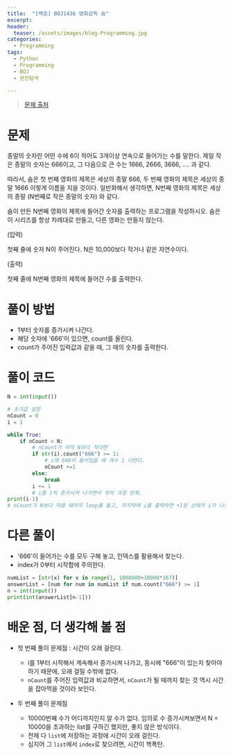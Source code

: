 ```yaml
---
title:  "[백준] BOJ1436 영화감독 숌"
excerpt:
header:
  teaser: /assets/images/blog-Programming.jpg
categories:
  - Programming
tags:
  - Python
  - Programming
  - BOJ
  - 완전탐색

---
```






> [문제 출처](https://www.acmicpc.net/problem/1436)





# 문제

종말의 숫자란 어떤 수에 6이 적어도 3개이상 연속으로 들어가는 수를 말한다. 제일 작은 종말의 숫자는 666이고, 그 다음으로 큰 수는 1666, 2666, 3666, .... 과 같다.

따라서, 숌은 첫 번째 영화의 제목은 세상의 종말 666, 두 번째 영화의 제목은 세상의 종말 1666 이렇게 이름을 지을 것이다. 일반화해서 생각하면, N번째 영화의 제목은 세상의 종말 (N번째로 작은 종말의 숫자) 와 같다.

숌이 만든 N번째 영화의 제목에 들어간 숫자를 출력하는 프로그램을 작성하시오. 숌은 이 시리즈를 항상 차례대로 만들고, 다른 영화는 만들지 않는다.

(입력)

첫째 줄에 숫자 N이 주어진다. N은 10,000보다 작거나 같은 자연수이다.

(출력)

첫째 줄에 N번째 영화의 제목에 들어간 수를 출력한다.





# 풀이 방법

* 1부터 숫자를 증가시켜 나간다.
* 해당 숫자에 '666'이 있으면, count를 올린다.
* count가 주어진 입력값과 같을 때, 그 때의 숫자를 출력한다.



# 풀이 코드

```python
N = int(input())

# 초기값 설정
nCount = 0
i = 1

while True:
    if nCount < N:
        # nCount가 아직 N보다 작다면 
        if str(i).count("666") >= 1:
            # i에 666이 들어있을 때 개수 1 더한다.
            nCount +=1
        else:
            break
        i += 1
        # i를 1씩 증가시켜 나가면서 위의 과정 반복.
print(i-1)
# nCount가 N보다 작을 때까지 loop를 돌고, 마지막에 i를 출력하면 +1된 상태의 i가 나오므로, 직전의 i를 출력해야 정답이 된다. 
```



# 다른 풀이

* '666'이 들어가는 수를 모두 구해 놓고, 인덱스를 활용해서 찾는다.
* index가 0부터 시작함에 주의한다.

```python
numList = [str(x) for x in range(1, 1000000+10000*167)]
answerList = [num for num in numList if num.count("666") >= 1]
n = int(input())
print(int(answerList[n-1]))
```







# 배운 점, 더 생각해 볼 점

* 첫 번째 풀이 문제점  : 시간이 오래 걸린다.

  * i를 1부터 시작해서 계속해서 증가시켜 나가고, 동시에 "666"이 있는지 찾아야 하기 때문에, 오래 걸릴 수밖에 없다.
  * `nCount`를 주어진 입력값과 비교하면서, `nCount`가 될 때까지 찾는 것 역시 시간을 잡아먹을 것이라 보인다.

* 두 번째 풀이 문제점

  * 10000번째 수가 어디까지인지 알 수가 없다. 임의로 수 증가시켜보면서 N = 10000을 초과하는 list를 구하긴 했지만, 좋지 않은 방식이다.
  * 전체 다 `list`에 저장하는 과정에 시간이 오래 걸린다.
  * 심지어 그 `list`에서  `index`로 찾으려면, 시간이 핵폭탄.

  
